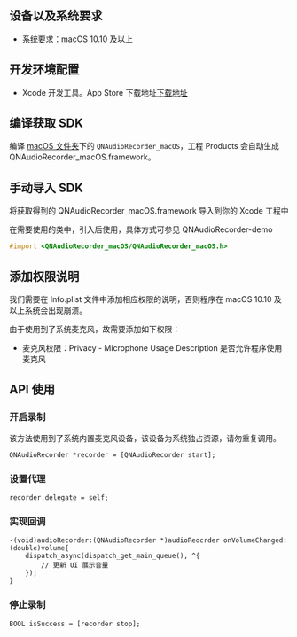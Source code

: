## 设备以及系统要求

- 系统要求：macOS 10.10 及以上


## 开发环境配置

- Xcode 开发工具。App Store 下载地址[下载地址](https://itunes.apple.com/cn/app/xcode/id497799835?ls=1&mt=12)


## 编译获取 SDK

编译 [macOS 文件夹](https://github.com/pili-engineering/QNAudioRecorder/tree/main/macOS)下的 `QNAudioRecorder_macOS`，工程 Products 会自动生成 QNAudioRecorder_macOS.framework。


## 手动导入 SDK

将获取得到的 QNAudioRecorder_macOS.framework 导入到你的 Xcode 工程中

在需要使用的类中，引入后使用，具体方式可参见 QNAudioRecorder-demo

```Objective-C
#import <QNAudioRecorder_macOS/QNAudioRecorder_macOS.h>
```


## 添加权限说明

我们需要在 Info.plist 文件中添加相应权限的说明，否则程序在 macOS 10.10 及以上系统会出现崩溃。

由于使用到了系统麦克风，故需要添加如下权限：

- 麦克风权限：Privacy - Microphone Usage Description 是否允许程序使用麦克风


## API 使用

### 开启录制

该方法使用到了系统内置麦克风设备，该设备为系统独占资源，请勿重复调用。

```objc
QNAudioRecorder *recorder = [QNAudioRecorder start];
```

### 设置代理

```objc
recorder.delegate = self;
```

### 实现回调

```objc
-(void)audioRecorder:(QNAudioRecorder *)audioReocrder onVolumeChanged:(double)volume{
    dispatch_async(dispatch_get_main_queue(), ^{
        // 更新 UI 展示音量
    });
}
```

### 停止录制

```objc
BOOL isSuccess = [recorder stop];
```
